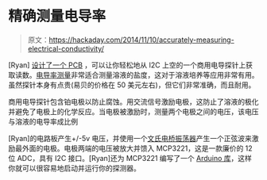 # 精确测量电导率

> 原文：<https://hackaday.com/2014/11/10/accurately-measuring-electrical-conductivity/>

[Ryan] [设计了一个 PCB](https://www.sparkyswidgets.com/portfolio-item/miniec-i2c-ec-interface/) ，可以让你轻松地从 I2C 上空的一个商用电导探针上获取读数。[电导率测量](http://en.wikipedia.org/wiki/Conductivity_%28electrolytic%29)非常适合测量溶液的盐度，这对于溶液培养等应用非常有用。虽然探针本身有点贵(易贝的价格在 50 美元左右)，但它们非常准确，而且耐用。

商用电导探针包含铂电极以防止腐蚀。用交流信号激励电极，这防止了溶液的极化并避免了电极上的化学反应。当电极被激励时，测量两个电极之间的电压，该电压与溶液的电导率成比例

[Ryan]的电路板产生+/-5v 电压，并使用一个[文氏电桥振荡器](http://en.wikipedia.org/wiki/Wien_bridge_oscillator)产生一个正弦波来激励最外面的电极。电极两端的电压被放大并馈入 MCP3221，这是一款廉价的 12 位 ADC，具有 I2C 接口。[Ryan]还为 MCP3221 编写了一个 [Arduino 库](https://github.com/SparkysWidgets/MCP3221-Library)，这样你就可以很容易地启动并运行你的探测器。